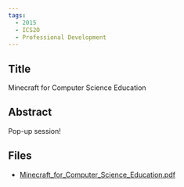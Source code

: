 ```yaml
---
tags:
  - 2015
  - ICS2O
  - Professional Development
---
```

    
## Title

Minecraft for Computer Science Education

## Abstract

Pop-up session!

## Files

- [Minecraft_for_Computer_Science_Education.pdf](resources/2015/Travis_Miller/Minecraft_for_Computer_Science_Education.pdf)
